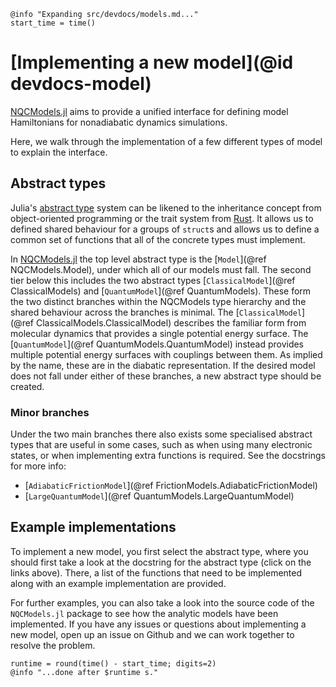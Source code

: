 ```@setup logging
@info "Expanding src/devdocs/models.md..."
start_time = time()
```
# [Implementing a new model](@id devdocs-model)

[NQCModels.jl](@ref) aims to provide a unified interface for defining model
Hamiltonians for nonadiabatic dynamics simulations.

Here, we walk through the implementation of a few different types of model to
explain the interface.

## Abstract types

Julia's [abstract type](https://docs.julialang.org/en/v1/manual/types/#man-abstract-types)
system can be likened to the inheritance concept from object-oriented programming or the
trait system from [Rust](https://doc.rust-lang.org/book/ch10-02-traits.html).
It allows us to defined shared behaviour for a groups of `struct`s and allows us to define
a common set of functions that all of the concrete types must implement.

In [NQCModels.jl](@ref) the top level abstract type is the [`Model`](@ref NQCModels.Model),
under which all of our models must fall.
The second tier below this includes the two abstract types
[`ClassicalModel`](@ref ClassicalModels) and
[`QuantumModel`](@ref QuantumModels).
These form the two distinct branches within the NQCModels type hierarchy and the
shared behaviour across the branches is minimal.
The [`ClassicalModel`](@ref ClassicalModels.ClassicalModel)
describes the familiar form from molecular dynamics that provides a single potential energy surface.
The [`QuantumModel`](@ref QuantumModels.QuantumModel) instead provides 
multiple potential energy surfaces with couplings between them. As implied by the name,
these are in the diabatic representation.
If the desired model does not fall under either of these branches, a new abstract type
should be created.

### Minor branches

Under the two main branches there also exists some specialised abstract types that are
useful in some cases, such as when using many electronic states, or when implementing
extra functions is required. See the docstrings for more info:

- [`AdiabaticFrictionModel`](@ref FrictionModels.AdiabaticFrictionModel)
- [`LargeQuantumModel`](@ref QuantumModels.LargeQuantumModel)

## Example implementations

To implement a new model, you first select the abstract type, where you should first take a look
at the docstring for the abstract type (click on the links above). There, a list of the functions 
that need to be implemented along with an example implementation are provided.

For further examples, you can also take a look into the source code of the `NQCModels.jl`
package to see how the analytic models have been implemented. 
If you have any issues or questions about implementing a new model, open up an issue on
Github and we can work together to resolve the problem. 
```@setup logging
runtime = round(time() - start_time; digits=2)
@info "...done after $runtime s."
```
